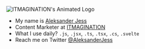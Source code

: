 ![ITMAGINATION's Animated Logo](https://uploads-ssl.webflow.com/601be0f0f62d8b9d4192b81b/614aef9b36d812f592b1a0ee_ITMAGINATION%20Logo%20Animated.gif)

* My name is [Aleksander Jess](https://aleksanderjess.com) 
* Content Marketer at [ITMAGINATION](https://www.itmagination.com)
* What I use daily? `.js`, `.jsx`, `.ts`, `.tsx`, `.cs`, `.svelte`
* Reach me on Twitter [@AleksanderJess](https://twitter.com/AleksanderJess)
